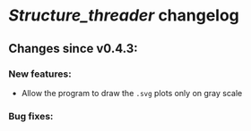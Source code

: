 # *Structure_threader* changelog

## Changes since v0.4.3:

### New features:
* Allow the program to draw the `.svg` plots only on gray scale

### Bug fixes:
